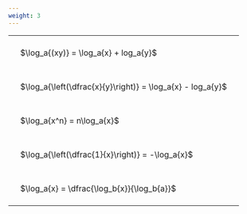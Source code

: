 ```yaml
---
weight: 3
---
```


<style type="text/css">
#T_05238 th.col_heading {
  text-align: left;
  font-size: 1em;
}
#T_05238 td {
  text-align: left;
  font-size: 1em;
  padding: 1.5em;
}
</style>
<table id="T_05238">
  <thead>
  </thead>
  <tbody>
    <tr>
      <td id="T_05238_row0_col0" class="data row0 col0" >$\log_a{(xy)} = \log_a{x} + log_a{y}$</td>
    </tr>
    <tr>
      <td id="T_05238_row1_col0" class="data row1 col0" >$\log_a{\left(\dfrac{x}{y}\right)} = \log_a{x} - log_a{y}$</td>
    </tr>
    <tr>
      <td id="T_05238_row2_col0" class="data row2 col0" >$\log_a{x^n} = n\log_a{x}$</td>
    </tr>
    <tr>
      <td id="T_05238_row3_col0" class="data row3 col0" >$\log_a{\left(\dfrac{1}{x}\right)} = -\log_a{x}$</td>
    </tr>
    <tr>
      <td id="T_05238_row4_col0" class="data row4 col0" >$\log_a{x} = \dfrac{\log_b{x}}{\log_b{a}}$</td>
    </tr>
  </tbody>
</table>
